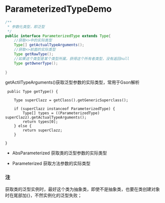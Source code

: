 # ParameterizedTypeDemo

``` java
/**
 * 参数化类型，即泛型
 */
public interface ParameterizedType extends Type{
    //获取<>中的实际类型
    Type[] getActualTypeArguments();
    //获取<>前面的实际类型
    Type getRawType();
    //如果这个类型是某个类型所属，获得这个所有者类型，没有返回null
    Type getOwnerType();
    
}

```
getActilTypeArguments()获取泛型参数的实际类型，常用于Gson解析
```
 public Type getType() {

    Type superClazz = getClass().getGenericSuperclass();

    if (superClazz instanceof ParameterizedType) {
        Type[] types = ((ParameterizedType) superClazz).getActualTypeArguments();
        return types[0];
    } else {
        return superClazz;
    }

}
```

- AbsParameterized
获取类的泛型参数的实际类型

- Parameterized
获取方法参数的实际类型


### 注
获取类的泛型实例时，最好这个类为抽象类，即使不是抽象类，也要在类创建对象时在尾部加{}，不然实例化的泛型失败；
